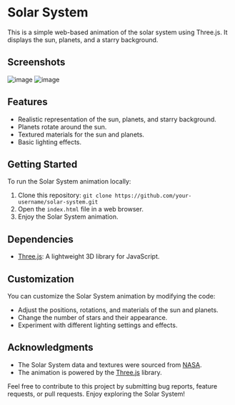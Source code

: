 # Solar System

This is a simple web-based animation of the solar system using Three.js. It displays the sun, planets, and a starry background.

## Screenshots
![image](https://github.com/RedwanIfty/SolarSytem/assets/91361072/be162261-eb55-46ee-b882-6e25c514474d)
![image](https://github.com/RedwanIfty/SolarSytem/assets/91361072/6f0d569e-8660-4181-b734-37f1fe5c781e)




## Features

- Realistic representation of the sun, planets, and starry background.
- Planets rotate around the sun.
- Textured materials for the sun and planets.
- Basic lighting effects.

## Getting Started

To run the Solar System animation locally:

1. Clone this repository: `git clone https://github.com/your-username/solar-system.git`
2. Open the `index.html` file in a web browser.
3. Enjoy the Solar System animation.

## Dependencies

- [Three.js](https://threejs.org): A lightweight 3D library for JavaScript.

## Customization

You can customize the Solar System animation by modifying the code:

- Adjust the positions, rotations, and materials of the sun and planets.
- Change the number of stars and their appearance.
- Experiment with different lighting settings and effects.


## Acknowledgments

- The Solar System data and textures were sourced from [NASA](https://www.nasa.gov).
- The animation is powered by the [Three.js](https://threejs.org) library.

Feel free to contribute to this project by submitting bug reports, feature requests, or pull requests. Enjoy exploring the Solar System!
